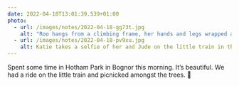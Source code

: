 ```yaml
---
date: 2022-04-18T13:01:39.539+01:00
photo:
  - url: /images/notes/2022-04-18-gg73t.jpg
    alt: "Roo hangs from a climbing frame, her hands and legs wrapped around a wooden pole. "
  - url: /images/notes/2022-04-18-pv9xu.jpg
    alt: Katie takes a selfie of her and Jude on the little train in the park
---
```

Spent some time in Hotham Park in Bognor this morning. It’s beautiful. We had a ride on the little train and picnicked amongst the trees. 🌲 
